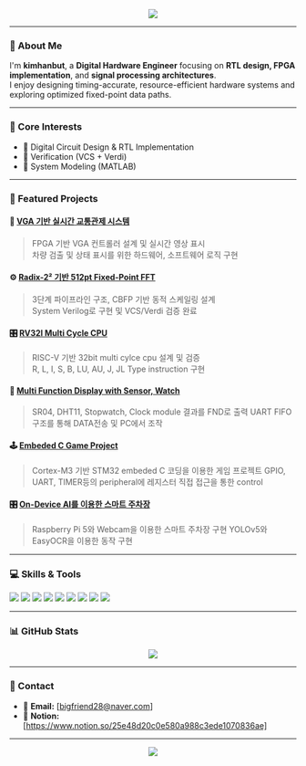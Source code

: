 <!-- 배너 -->
<p align="center">
  <img src="https://capsule-render.vercel.app/api?type=rect&color=0:2C5364,100:0F2027&height=120&section=header&text=kimhanbut%20|%20Digital%20Hardware%20Engineer&fontColor=ffffff&fontSize=28&animation=fadeIn&fontAlignY=55"/>
</p>

---

### 👋 About Me  
I'm **kimhanbut**, a **Digital Hardware Engineer** focusing on **RTL design, FPGA implementation**, and **signal processing architectures**.  
I enjoy designing timing-accurate, resource-efficient hardware systems and exploring optimized fixed-point data paths.

---

### 🧠 Core Interests  
- 🧩 Digital Circuit Design & RTL Implementation  
- 🧪 Verification (VCS + Verdi)  
- 🧮 System Modeling (MATLAB)

---

### 🚀 Featured Projects

#### 🚦 [**VGA 기반 실시간 교통관제 시스템**](https://github.com/drgn88/ai_2_final_project_VGA_RoadControll_System)
> FPGA 기반 VGA 컨트롤러 설계 및 실시간 영상 표시  
> 차량 검출 및 상태 표시를 위한 하드웨어, 소프트웨어 로직 구현

#### ⚙️ [**Radix-2² 기반 512pt Fixed-Point FFT**](https://github.com/kimhanbut/FFT_Hardware)
> 3단계 파이프라인 구조, CBFP 기반 동적 스케일링 설계  
> System Verilog로 구현 및 VCS/Verdi 검증 완료  

#### 🎛️ [**RV32I Multi Cycle CPU**](https://github.com/kimhanbut/RV32I_CPU_Project)
> RISC-V 기반 32bit multi cylce cpu 설계 및 검증  
> R, L, I, S, B, LU, AU, J, JL Type instruction 구현

#### 🧭 [**Multi Function Display with Sensor, Watch**](https://github.com/kimhanbut/Sensor_watch_dispaly)
> SR04, DHT11, Stopwatch, Clock module 결과를 FND로 출력
> UART FIFO구조를 통해 DATA전송 및 PC에서 조작

#### 🕹️ [**Embeded C Game Project**](https://github.com/kimhanbut/System_C)
> Cortex-M3 기반 STM32 embeded C 코딩을 이용한 게임 프로젝트
> GPIO, UART, TIMER등의 peripheral에 레지스터 직접 접근을 통한 control

#### 🎛️ [**On-Device AI를 이용한 스마트 주차장**](https://github.com/kimhanbut/AI_parking_project)
> Raspberry Pi 5와 Webcam을 이용한 스마트 주차장 구현
> YOLOv5와 EasyOCR을 이용한 동작 구현

---

### 💻 Skills & Tools
<p align="left">
  <img src="https://img.shields.io/badge/Verilog-00979D?style=for-the-badge&logoColor=white"/>
  <img src="https://img.shields.io/badge/SystemVerilog-007ACC?style=for-the-badge&logoColor=white"/>
  <img src="https://img.shields.io/badge/Vivado-FFB400?style=for-the-badge&logo=xilinx&logoColor=black"/>
  <img src="https://img.shields.io/badge/Quartus%20Prime-00B7E7?style=for-the-badge&logo=intel&logoColor=white"/>
  <img src="https://img.shields.io/badge/VCS%20%2B%20Verdi-FF6F00?style=for-the-badge&logo=synopsys&logoColor=white"/>
  <img src="https://img.shields.io/badge/MATLAB-0076A8?style=for-the-badge&logo=mathworks&logoColor=white"/>
  <img src="https://img.shields.io/badge/C%20Language-A8B9CC?style=for-the-badge&logo=c&logoColor=black"/>
  <img src="https://img.shields.io/badge/VScode-0078D7?style=for-the-badge&logo=visualstudiocode&logoColor=white"/>
  <img src="https://img.shields.io/badge/GVim-019733?style=for-the-badge&logo=vim&logoColor=white"/>
</p>

---

### 📊 GitHub Stats
<p align="center">
  <img src="https://github-readme-stats.vercel.app/api/top-langs/?username=kimhanbut&exclude_repo=System_C&layout=compact&theme=tokyonight&v=2"/>
</p>


</p>

---

### 📨 Contact
- 📧 **Email:** [bigfriend28@naver.com]  
- 🧠 **Notion:** [https://www.notion.so/25e48d20c0e580a988c3ede1070836ae]  

---

<p align="center">
  <img src="https://capsule-render.vercel.app/api?type=rect&color=0F2027&height=60&section=footer&text=Logic%20Defines%20Precision&fontColor=ffffff&fontSize=18&fontAlignY=40"/>
</p>

